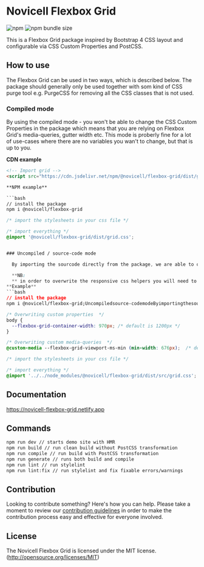 # Novicell Flexbox Grid

![npm](https://img.shields.io/npm/v/@novicell/flexbox-grid) ![npm bundle size](https://img.shields.io/bundlephobia/min/@novicell/flexbox-grid)

This is a Flexbox Grid package inspired by Bootstrap 4 CSS layout and configurable via CSS Custom Properties and PostCSS.

## How to use

The Flexbox Grid can be used in two ways, which is described below. The package should generally only be used together with som kind of CSS purge tool e.g. PurgeCSS for removing all the CSS classes that is not used.

### Compiled mode

By using the compiled mode - you won't be able to change the CSS Custom Properties in the package which means that you are relying on Flexbox Grid's media-queries, gutter width etc. This mode is proberly fine for a lot of use-cases where there are no variables you wan't to change, but that is up to you.

**CDN example**

```html
<!-- Import grid -->
<script src="https://cdn.jsdelivr.net/npm/@novicell/flexbox-grid/dist/grid.css"></script>

**NPM example**

```bash
// install the package
npm i @novicell/flexbox-grid
```

```css
/* import the stylesheets in your css file */

/* import everything */
@import '@novicell/flexbox-grid/dist/grid.css';


### Uncompiled / source-code mode

  By importing the sourcode directly from the package, we are able to overwrite the CSS Custom Properties that is used in the helpers.

  **NB:
  ** in order to overwrite the responsive css helpers you will need to install the `postcss-custom-media` plugin in your project since media-queries with css custom properties. if you don't want to output calc and CSS Custom Properties in your project, you can use the `postcss-custom-properties` and `postcss-calc` to transform these. All CSS Custom Properties can be found on the [documentation site]( https://novicell-flexbox-grid.netlify.app)
**Example**
```bash
// install the package
npm i @novicell/flexbox-grid;Uncompiledsource-codemodeByimportingthesourcodedirectlyfromthepackage,weareabletooverwritetheCSSCustomPropertiesthatisusedinthehelpers.**NBUncompiledsource-codemodeByimportingthesourcodedirectlyfromthepackage,weareabletooverwritetheCSSCustomPropertiesthatisusedinthehelpers.**NBUncompiledsource-codemodeByimportingthesourcodedirectlyfromthepackage,weareabletooverwritetheCSSCustomPropertiesthatisusedinthehelpers.**NBUncompiledsource-codemodeByimportingthesourcodedirectlyfromthepackage,weareabletooverwritetheCSSCustomPropertiesthatisusedinthehelpers.**NBUncompiledsource-codemodeByimportingthesourcodedirectlyfromthepackage,weareabletooverwritetheCSSCustomPropertiesthatisusedinthehelpers.**NBUncompiledsource-codemodeByimportingthesourcodedirectlyfromthepackage,weareabletooverwritetheCSSCustomPropertiesthatisusedinthehelpers.**NBUncompiledsource-codemodeByimportingthesourcodedirectlyfromthepackage,weareabletooverwritetheCSSCustomPropertiesthatisusedinthehelpers.**NBUncompiledsource-codemodeByimportingthesourcodedirectlyfromthepackage,weareabletooverwritetheCSSCustomPropertiesthatisusedinthehelpers.**NBUncompiledsource-codemodeByimportingthesourcodedirectlyfromthepackage,weareabletooverwritetheCSSCustomPropertiesthatisusedinthehelpers.**NBUncompiledsource-codemodeByimportingthesourcodedirectlyfromthepackage,weareabletooverwritetheCSSCustomPropertiesthatisusedinthehelpers.**NBUncompiledsource-codemodeByimportingthesourcodedirectlyfromthepackage,weareabletooverwritetheCSSCustomPropertiesthatisusedinthehelpers.**NBUncompiledsource-codemodeByimportingthesourcodedirectlyfromthepackage,weareabletooverwritetheCSSCustomPropertiesthatisusedinthehelpers.**NBUncompiledsource-codemodeByimportingthesourcodedirectlyfromthepackage,weareabletooverwritetheCSSCustomPropertiesthatisusedinthehelpers.**NBUncompiledsource-codemodeByimportingthesourcodedirectlyfromthepackage,weareabletooverwritetheCSSCustomPropertiesthatisusedinthehelpers.**NBUncompiledsource-codemodeByimportingthesourcodedirectlyfromthepackage,weareabletooverwritetheCSSCustomPropertiesthatisusedinthehelpers.**NB
```

```css
/* Overwriting custom properties  */
body {
  --flexbox-grid-container-width: 970px; /* default is 1200px */
}

/* Overwriting custom media-queries  */
@custom-media --flexbox-grid-viewport-ms-min (min-width: 676px);  /* default is 576px */

/* import the stylesheets in your css file */

/* import everything */
@import '../../node_modules/@novicell/flexbox-grid/dist/src/grid.css';

```

## Documentation

https://novicell-flexbox-grid.netlify.app

## Commands

```bash
npm run dev // starts demo site with HMR
npm run build // run clean build without PostCSS transformation
npm run compile // run build with PostCSS transformation
npm run generate // runs both build and compile
npm run lint // run stylelint
npm run lint:fix // run stylelint and fix fixable errors/warnings
```

## Contribution

Looking to contribute something? Here's how you can help. Please take a moment to review our [contribution guidelines](https://github.com/Novicell/novicell-frontend/wiki/Contribution-guidelines) in order to make the contribution process easy and effective for everyone involved.

## License

The Novicell Flexbox Grid is licensed under the MIT license. (http://opensource.org/licenses/MIT)
